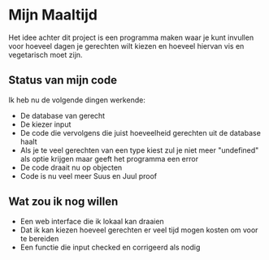 # Mijn Maaltijd

Het idee achter dit project is een programma maken waar je kunt invullen voor hoeveel dagen je gerechten wilt kiezen en hoeveel hiervan vis en vegetarisch moet zijn.

## Status van mijn code

Ik heb nu de volgende dingen werkende:

* De database van gerecht
* De kiezer input
* De code die vervolgens die juist hoeveelheid gerechten uit de database haalt
* Als je te veel gerechten van een type kiest zul je niet meer "undefined" als optie krijgen maar geeft het programma een error
* De code draait nu op objecten
* Code is nu veel meer Suus en Juul proof

## Wat zou ik nog willen

* Een web interface die ik lokaal kan draaien
* Dat ik kan kiezen hoeveel gerechten er veel tijd mogen kosten om voor te bereiden
* Een functie die input checked en corrigeerd als nodig